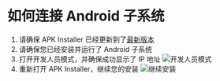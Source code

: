 # 如何连接 Android 子系统
1. 请确保 APK Installer 已经更新到了[最新版本](https://github.com/Paving-Base/APK-Installer/releases "APK Installer")
2. 请确保您已经安装并运行了 Android 子系统
3. 打开开发人员模式，并确保成功显示了 IP 地址 ![开发人员模式](https://raw.githubusercontent.com/Paving-Base/APK-Installer/screenshots/Helpers/How%20To%20Connect%20WSA/Snipaste_2021-10-22_14-57-56.png)
4. 重新打开 APK Installer，继续您的安装 ![继续安装](https://raw.githubusercontent.com/Paving-Base/APK-Installer/screenshots/Helpers/How%20To%20Connect%20WSA/Snipaste_2021-10-22_15-10-06.png)
